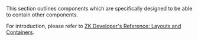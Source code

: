 This section outlines components which are specifically designed to be
able to contain other components.

For introduction, please refer to [ZK Developer's Reference: Layouts and
Containers](ZK_Developer's_Reference/UI_Patterns/Layouts_and_Containers).
